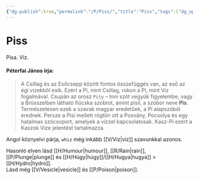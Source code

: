 ```yaml
---
{"dg-publish":true,"permalink":"/P/Piss/","title":"Piss","tags":["dg_uploaded"],"created":"2023-10-21T10:32","updated":"2023-10-25T02:07"}
---
```



# Piss

Pisa. Víz.  

#### Péterfai János írja:

> A Csillag és az Esőcsepp között fontos összefüggés van, az eső az égi vizekből esik. Ezért a Pi, mint Csillag, rokon a Pi, mint Víz fogalmával. Csupán az orosz `Pity` – Inni szót vegyük figyelembe, vagy a Brüsszelben látható fiúcska szobrot, amint pisil, a szobor neve **Pis**. Természetesen ezek a szavak magyar eredetűek, a Pi alapszóból erednek. Persze a Pisi mellett rögtön ott a Posvány, Pocsolya és egy hatalmas szócsoport, amelyek a vízzel kapcsolatosak. Kasz-Pi ezért a Kaszok Vize jelentést tartalmazza.  

Angol köznyelvi párja, `whiz` még inkább [[V/Víz\|víz]] szavunkkal azonos.  

Hasonló elven lásd [[H/Humour\|humour]], [[R/Rain\|rain]], [[P/Plunge\|plunge]] és [[H/Húgy\|húgy]]/[[H/Hugya\|hugya]] > [[H/Hydro\|hydro]].  
Lásd még [[V/Vesicle\|vesicle]] és [[P/Poison\|poison]].  
